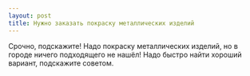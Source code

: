 ```yaml
---
layout: post 
title: Нужно заказать покраску металлических изделий 
--- 
```

Срочно, подскажите! Надо покраску металлических изделий, но в городе ничего подходящего не нашёл! Надо быстро найти хороший вариант, подскажите советом.